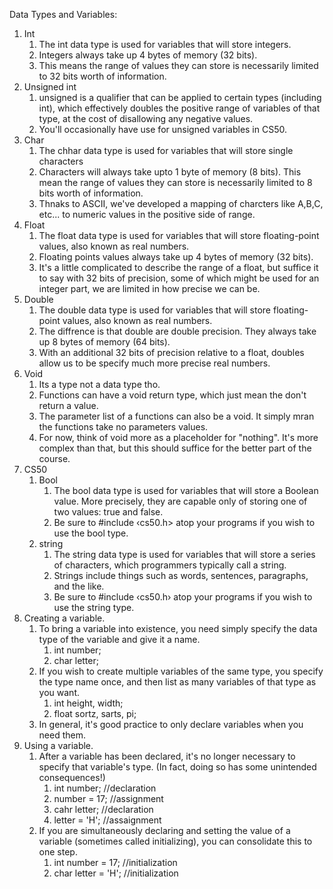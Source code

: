 Data Types and Variables:
1. Int
   1. The int data type is used for variables that will store integers.
   2. Integers always take up 4 bytes of memory (32 bits).
   3. This means the range of values they can store is necessarily limited to 32 bits worth of information.
2. Unsigned int
   1. unsigned is a qualifier that can be applied to certain types (including int), which effectively doubles the positive range of variables of that type, at the cost of disallowing any negative values.
   3. You'll occasionally have use for unsigned variables in CS50.
3. Char
   1. The chhar data type is used for variables that will store single characters
   2. Characters will always take upto 1 byte of memory (8 bits). This mean the range of values they can store is necessarily limited to 8 bits worth of information.
   3. Thnaks to ASCII, we've developed a mapping of charcters like A,B,C, etc... to numeric values in the positive side of range.
4. Float
   1. The float data type is used for variables that will store floating-point values, also known as real numbers.
   2. Floating points values always take up 4 bytes of memory (32 bits).
   3. It's a little complicated to describe the range of a float, but suffice it to say with 32 bits of precision, some of which might be used for an integer part, we are limited in how precise we can be.
 5. Double
    1. The double data type is used for variables that will store floating-point values, also known as real numbers.
    2. The diffrence is that double are double precision. They always take up 8 bytes of memory (64 bits).
    3. With an additional 32 bits of precision relative to a float, doubles allow us to be specify much more precise real numbers.
 6. Void
    1. Its a type not a data type tho.
    2. Functions can have a void return type, which just mean the don't return a value.
    3. The parameter list of a functions can also be a void. It simply mran the functions take no parameters values.
    4. For now, think of void more as a placeholder for "nothing". It's more complex than that, but this should suffice for the better part of the course.
 7. CS50
    1. Bool
       1. The bool data type is used for variables that will store a Boolean value. More precisely, they are capable only of storing one of two values: true and false.
       2. Be sure to #include ‹cs50.h> atop your programs if you wish to use the bool type.
    2. string
       1. The string data type is used for variables that will store a series of characters, which programmers typically call a string.
       2. Strings include things such as words, sentences, paragraphs, and the like.
       3. Be sure to #include ‹cs50.h› atop your programs if you wish to use the string type.
  8. Creating a variable.
     1. To bring a variable into existence, you need simply specify the data type of the variable and give it a name.
        1. int number;
        2. char letter;
     2. If you wish to create multiple variables of the same type, you specify the type name once, and then list as many variables of that type as you want.
        1. int height, width;
        2. float sortz, sarts, pi;
     3. In general, it's good practice to only declare variables when you need them.       
   9. Using a variable.
      1. After a variable has been declared, it's no longer necessary to specify that variable's type. (In fact, doing so has some unintended consequences!)
         1. int number;           //declaration
         2. number = 17;          //assignment
         3. cahr letter;          //declaration
         4. letter = 'H';         //assaignment
      2. If you are simultaneously declaring and setting the value of a variable (sometimes called initializing), you can consolidate this to one step.
         1. int number = 17;      //initialization
         2. char letter = 'H';    //initialization










